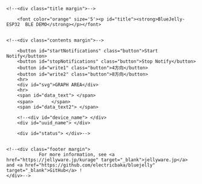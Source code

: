<!doctype html>
<!--
Copyright 2017-2020 JellyWare Inc. All Rights Reserved.
-->
<html>
  <head>
    <meta charset="utf-8">
    <meta http-equiv="X-UA-Compatible" content="IE=edge">
    <meta name="description" content="BlueJelly">
    <meta name="viewport" content="width=640, maximum-scale=1.0, user-scalable=yes">
    <title>BlueJelly-ESP32  BLE DEMO</title>
    <link href="https://fonts.googleapis.com/css?family=Lato:100,300,400,700,900" rel="stylesheet" type="text/css">
    <link rel="stylesheet" href="style.css">
    <script type="text/javascript" src="bluejelly.js"></script>
    <script type="text/javascript" src="./smoothie.js"></script>
  </head>

<body>
<!--<div class="container">-->

    <!--<div class="title margin">-->
    
        <font color="orange" size='5'><p id="title"><strong>BlueJelly-ESP32  BLE DEMO</strong></p></font>
   

    <!--<div class="contents margin">-->
    
        <button id="startNotifications" class="button">Start Notify</button>
        <button id="stopNotifications" class="button">Stop Notify</button>
        <button id="write1" class="button">4方向</button>
        <button id="write2" class="button">8方向</button>
        <hr>
        <div id="svg">GRAPH AREA</div>
        <hr>
        <span id="data_text"> </span>
        <span>　　　　</span>
        <span id="data_text2"> </span>
        
        <!--<div id="device_name"> </div>
        <div id="uuid_name"> </div>
        
        <div id="status"> </div>-->

    
    <!--<div class="footer margin">
                For more information, see <a href="https://jellyware.jp/kurage" target="_blank">jellyware.jp</a> and <a href="https://github.com/electricbaka/bluejelly" target="_blank">GitHub</a> !
    </div>-->



<script>



let startflag=0;


//--------------------------------------------------
//Global変数
//--------------------------------------------------
//BlueJellyのインスタンス生成
const ble = new BlueJelly();
const ble2 = new BlueJelly();



//TimeSeriesのインスタンス生成
const ble_data = new TimeSeries();



//-------------------------------------------------
//smoothie.js
//-------------------------------------------------
function createTimeline() {
    const chart = new SmoothieChart({
        millisPerPixel: 20,
        grid: {
            fillStyle: '#ff8319',
            strokeStyle: '#ffffff',
            millisPerLine: 800
        },
        maxValue: 5000,
        minValue: 0
    });
    chart.addTimeSeries(ble_data, {
        strokeStyle: 'rgba(255, 255, 255, 1)',
        fillStyle: 'rgba(255, 255, 255, 0.2)',
        lineWidth: 4
    });
    chart.streamTo(document.getElementById("chart"), 500);
}


//--------------------------------------------------
//ロード時の処理
//--------------------------------------------------
window.onload = function () {
  //UUIDの設定
  ble.setUUID("UUID1","dd5f7232-1560-4792-953d-0b2015f15340","8796fa1b-986d-419a-8f84-137710a2354f");//TX　　Service UUID,Characteristic UUID
  ble2.setUUID("UUID1","dd5f7232-1560-4792-953d-0b2015f15340","1e630bfc-08ca-44c0-a7c5-58dae380884d");//RX　　Service UUID,Characteristic UUID
  
  
  //UUIDの取得方法→Powershellで　[Guid]::NewGuid()　と打つとUUIDが発行される。3回やって、1個目をService UUIDにして2個目と3個目をCharacteristic UUIDにする。
  //smoothie.js
  //createTimeline();
  
  
  main();

}


//--------------------------------------------------
//Scan後の処理
//--------------------------------------------------
ble.onScan = function (deviceName) {
  //document.getElementById('device_name').innerHTML = deviceName;
  document.getElementById('status').innerHTML = "found device!";
}


//--------------------------------------------------
//ConnectGATT後の処理
//--------------------------------------------------
ble.onConnectGATT = function (uuid) {
  console.log('> connected GATT!');

  //document.getElementById('uuid_name').innerHTML = uuid;
  //document.getElementById('status').innerHTML = "connected GATT!";
}


//--------------------------------------------------
//Sensor1 Read後の処理：得られたデータの表示など行う
//--------------------------------------------------
ble.onRead = function (data, uuid){
  //フォーマットに従って値を取得
  let value = "";
  for(let i = 0; i < data.byteLength; i++){
    value = value + String.fromCharCode(data.getInt8(i));
  }
  
  var array_value =value.split(",");

  //コンソールに値を表示
  //console.log(array_value);
  

  //HTMLにデータを表示
  document.getElementById('data_text').innerHTML = Number(array_value[0]);
  document.getElementById('data_text2').innerHTML = Number(array_value[1]);
  sosimode=Number(array_value[1]);
  startflag = 1;
  if(pre_sosimode != sosimode) gesflag=1;
  //console.log(startflag);

}


//--------------------------------------------------
//Sensot1 Write後の処理
//--------------------------------------------------
ble2.onWrite = function(uuid){
  //document.getElementById('uuid_name').innerHTML = uuid;
  //document.getElementById('status').innerHTML = "written data"
}


//--------------------------------------------------
//Start Notify後の処理
//--------------------------------------------------
ble.onStartNotify = function(uuid){
  console.log('> Start Notify!');

  //document.getElementById('uuid_name').innerHTML = uuid;
  //document.getElementById('status').innerHTML = "started Notify";
}


//--------------------------------------------------
//Stop Notify後の処理
//--------------------------------------------------
ble.onStopNotify = function(uuid){
  console.log('> Stop Notify!');

  //document.getElementById('uuid_name').innerHTML = uuid;
  //document.getElementById('status').innerHTML = "stopped Notify";
}


//-------------------------------------------------
//ボタンが押された時のイベント登録
//--------------------------------------------------
document.getElementById('startNotifications').addEventListener('click', function() {
      ble.startNotify('UUID1');
});

document.getElementById('stopNotifications').addEventListener('click', function() {
      ble.stopNotify('UUID1');
});


document.getElementById('write1').addEventListener('click', function() {
  //フォーマットに従って値を変換
  const textEncoder = new TextEncoder();
  const text_data ="mode0";
  const text_data_encoded = textEncoder.encode(text_data + '\n');
  ble2.write('UUID1', text_data_encoded);
  gesflag=1;
  sosimode=0;
});

document.getElementById('write2').addEventListener('click', function() {
  //フォーマットに従って値を変換
  const textEncoder = new TextEncoder();
  const text_data = "mode1";
  const text_data_encoded = textEncoder.encode(text_data + '\n');
  ble2.write('UUID1', text_data_encoded);
  gesflag=1;
  sosimode=1;
});







async function main() {
	while(true){
	    await wait(10); //
	    Create_grapf();
    }
}



const wait = (ms) => {
  return new Promise((resolve, reject) => {
    setTimeout(resolve, ms);
  });
};



let p_pos=0;
let sosimode=0;
let screen_w = 900;
let screen_h = 700;
let lineX=screen_w/2;
let lineY=screen_h/2;
let gesflag=0;
let gescyc=0;
let get_uart=0;
let display_text=""
let baisu=2;
let pre_sosimode=0;




function Create_grapf() {

	let i=0;
	let ii=0;
	var plot_color = new Array('red', 'blue', 'yellow' ,'green');
	
	
	if(startflag==1){
		get_uart= Number(document.getElementById('data_text').innerText);
		
		display_text="<svg xmlns='http://www.w3.org/2000/svg' version='1.1' height='" + screen_h + "' width='" + screen_w + "' viewBox='-80 -10 1000 750' class='SvgFrame'>"
		display_text = display_text + "<rect x='-80' y='-10' width='1000' height='50' rx='10' ry='10' fill='blue' />"
		display_text = display_text + "<text x='0' y='30' font-size='40' stroke='cyan'  fill='cyan' text-anchor='start' stroke-width='1'>なぞりセンサ　DEMO</text>"
		display_text = display_text + "<text x='0' y='100' font-size='20' stroke='red'  fill='red' text-anchor='start' stroke-width='1'>ゆっくりなぞってください</text>"
		
		
		if(gesflag==1){
    		gescyc=0;
    		console.log("gesflag==1");
    		
		    if(sosimode==0){	
		      display_text = display_text + pos0_line();
		      display_text = display_text + pos2_line();
		      display_text = display_text + pos4_line();
		      display_text = display_text + pos6_line();
		      display_text = display_text + pos8_line();
		    }else if(sosimode==1){
		      display_text = display_text + pos0_line();
		      display_text = display_text + pos1_line();
		      display_text = display_text + pos2_line();
		      display_text = display_text + pos3_line();
		      display_text = display_text + pos4_line();
		      display_text = display_text + pos5_line();
		      display_text = display_text + pos6_line();
		      display_text = display_text + pos7_line();
		      display_text = display_text + pos8_line();
		    }
		    
		    gesflag=2;
		    display_text += "</svg>"
		    document.getElementById("svg").innerHTML =  display_text;
    	}
    	
    	
    	
		if(p_pos != get_uart){
			gesflag=0;
			gescyc=0;
			
			
		    if(sosimode==0){
		      if(get_uart==0){
		        display_text = display_text + pos0_line();
		        display_text = display_text + pos2_line();
		        display_text = display_text + pos4_line();
		        display_text = display_text + pos6_line();
		        display_text = display_text + pos8_line();  
		      }else if(get_uart==1){
		        display_text = display_text + pos2_line();
		        display_text = display_text + pos4_line();
		        display_text = display_text + pos6_line();
				display_text = display_text +  pos8_line();
		        display_text = display_text + "<polygon points='"+(lineX-17*baisu)+","+(lineY-50*baisu)+" "+(lineX+17*baisu)+","+(lineY-50*baisu)+" "+(lineX+17*baisu)+","+(lineY-85*baisu)+"' stroke='orange' fill='orange' />"
		        display_text = display_text + "<polygon points='"+(lineX-17*baisu)+","+(lineY-50*baisu)+" "+(lineX-17*baisu)+","+(lineY-85*baisu)+" "+(lineX+17*baisu)+","+(lineY-85*baisu)+"' stroke='orange' fill='orange' />"
		        display_text = display_text + "<polygon points='"+(lineX-32*baisu)+","+(lineY-85*baisu)+" "+(lineX+0*baisu)+","+(lineY-130*baisu)+" "+(lineX+32*baisu)+","+(lineY-85*baisu)+"' stroke='orange' fill='orange' />"
		      }else if(get_uart==2){
		        display_text = display_text + pos0_line();
		        display_text = display_text + pos4_line();
		        display_text = display_text + pos6_line();
		        display_text = display_text + pos8_line();
		        display_text = display_text + "<polygon points='"+(lineX+50*baisu)+","+(lineY-17*baisu)+" "+(lineX+50*baisu)+","+(lineY+17*baisu)+" "+(lineX+85*baisu)+","+(lineY+17*baisu)+"' stroke='orange' fill='orange' />"
		        display_text = display_text + "<polygon points='"+(lineX+50*baisu)+","+(lineY-17*baisu)+" "+(lineX+85*baisu)+","+(lineY-17*baisu)+" "+(lineX+85*baisu)+","+(lineY+17*baisu)+"' stroke='orange' fill='orange' />"
		        display_text = display_text + "<polygon points='"+(lineX+85*baisu)+","+(lineY-32*baisu)+" "+(lineX+130*baisu)+","+(lineY-0*baisu)+" "+(lineX+85*baisu)+","+(lineY+32*baisu)+"' stroke='orange' fill='orange' />"
		      }else if(get_uart==3){
		        display_text = display_text + pos0_line();
		        display_text = display_text + pos2_line();
		        display_text = display_text + pos6_line();
		        display_text = display_text + pos8_line();
		        display_text = display_text + "<polygon points='"+(lineX-17*baisu)+","+(lineY+50*baisu)+" "+(lineX+17*baisu)+","+(lineY+50*baisu)+" "+(lineX+17*baisu)+","+(lineY+85*baisu)+"' stroke='orange' fill='orange' />"
		        display_text = display_text + "<polygon points='"+(lineX-17*baisu)+","+(lineY+50*baisu)+" "+(lineX-17*baisu)+","+(lineY+85*baisu)+" "+(lineX+17*baisu)+","+(lineY+85*baisu)+"' stroke='orange' fill='orange' />"
		        display_text = display_text + "<polygon points='"+(lineX-32*baisu)+","+(lineY+85*baisu)+" "+(lineX+0*baisu)+","+(lineY+130*baisu)+" "+(lineX+32*baisu)+","+(lineY+85*baisu)+"' stroke='orange' fill='orange' />"  
		      }else if(get_uart==4){
		        display_text = display_text + pos0_line();
		        display_text = display_text + pos2_line();
		        display_text = display_text + pos4_line();
		        display_text = display_text + pos8_line();
		        display_text = display_text + "<polygon points='"+(lineX-50*baisu)+","+(lineY-17*baisu)+" "+(lineX-50*baisu)+","+(lineY+17*baisu)+" "+(lineX-85*baisu)+","+(lineY+17*baisu)+"' stroke='orange' fill='orange' />"
		        display_text = display_text + "<polygon points='"+(lineX-50*baisu)+","+(lineY-17*baisu)+" "+(lineX-85*baisu)+","+(lineY-17*baisu)+" "+(lineX-85*baisu)+","+(lineY+17*baisu)+"' stroke='orange' fill='orange' />"
		        display_text = display_text + "<polygon points='"+(lineX-85*baisu)+","+(lineY-32*baisu)+" "+(lineX-130*baisu)+","+(lineY+0*baisu)+" "+(lineX-85*baisu)+","+(lineY+32*baisu)+"' stroke='orange' fill='orange' />"     
		      }else if(get_uart==5){
		        display_text = display_text + pos0_line();
		        display_text = display_text + pos2_line();
		        display_text = display_text + pos4_line();
		        display_text = display_text + pos6_line();
				display_text = display_text + "<circle cx='"+lineX+"' cy='"+lineY+"' r='" +30*baisu+"' fill='orange' />"
		      }else if(get_uart==20){
		        display_text = display_text + pos8_line();
		        display_text = display_text + "<polygon points='"+(lineX-17*baisu)+","+(lineY-50*baisu)+" "+(lineX+17*baisu)+","+(lineY-50*baisu)+" "+(lineX+17*baisu)+","+(lineY-85*baisu)+"' stroke='orange' fill='orange' />"
		        display_text = display_text + "<polygon points='"+(lineX-17*baisu)+","+(lineY-50*baisu)+" "+(lineX-17*baisu)+","+(lineY-85*baisu)+" "+(lineX+17*baisu)+","+(lineY-85*baisu)+"' stroke='orange' fill='orange' />"
		        display_text = display_text + "<polygon points='"+(lineX-32*baisu)+","+(lineY-85*baisu)+" "+(lineX+0*baisu)+","+(lineY-130*baisu)+" "+(lineX+32*baisu)+","+(lineY-85*baisu)+"' stroke='orange' fill='orange' />"
		        
		        display_text = display_text + "<polygon points='"+(lineX+50*baisu)+","+(lineY-17*baisu)+" "+(lineX+50*baisu)+","+(lineY+17*baisu)+" "+(lineX+85*baisu)+","+(lineY+17*baisu)+"' stroke='orange' fill='orange' />"
		        display_text = display_text + "<polygon points='"+(lineX+50*baisu)+","+(lineY-17*baisu)+" "+(lineX+85*baisu)+","+(lineY-17*baisu)+" "+(lineX+85*baisu)+","+(lineY+17*baisu)+"' stroke='orange' fill='orange' />"
		        display_text = display_text + "<polygon points='"+(lineX+85*baisu)+","+(lineY-32*baisu)+" "+(lineX+130*baisu)+","+(lineY-0*baisu)+" "+(lineX+85*baisu)+","+(lineY+32*baisu)+"' stroke='orange' fill='orange' />"
		        
		        display_text = display_text + "<polygon points='"+(lineX-17*baisu)+","+(lineY+50*baisu)+" "+(lineX+17*baisu)+","+(lineY+50*baisu)+" "+(lineX+17*baisu)+","+(lineY+85*baisu)+"' stroke='orange' fill='orange' />"
		        display_text = display_text + "<polygon points='"+(lineX-17*baisu)+","+(lineY+50*baisu)+" "+(lineX-17*baisu)+","+(lineY+85*baisu)+" "+(lineX+17*baisu)+","+(lineY+85*baisu)+"' stroke='orange' fill='orange' />"
		        display_text = display_text + "<polygon points='"+(lineX-32*baisu)+","+(lineY+85*baisu)+" "+(lineX+0*baisu)+","+(lineY+130*baisu)+" "+(lineX+32*baisu)+","+(lineY+85*baisu)+"' stroke='orange' fill='orange' />"
		        
		        display_text = display_text + "<polygon points='"+(lineX-50*baisu)+","+(lineY-17*baisu)+" "+(lineX-50*baisu)+","+(lineY+17*baisu)+" "+(lineX-85*baisu)+","+(lineY+17*baisu)+"' stroke='orange' fill='orange' />";
		        display_text = display_text + "<polygon points='"+(lineX-50*baisu)+","+(lineY-17*baisu)+" "+(lineX-85*baisu)+","+(lineY-17*baisu)+" "+(lineX-85*baisu)+","+(lineY+17*baisu)+"' stroke='orange' fill='orange' />"
		        display_text = display_text + "<polygon points='"+(lineX-85*baisu)+","+(lineY-32*baisu)+" "+(lineX-130*baisu)+","+(lineY+0*baisu)+" "+(lineX-85*baisu)+","+(lineY+32*baisu)+"' stroke='orange' fill='orange' />"
		      
		      }else if(get_uart==21){
		     	display_text = display_text + "<circle cx='"+lineX+"' cy='"+lineY+"' r='" +29*baisu+"' fill='orangered' />"
		        display_text = display_text + pos0_line();
		        display_text = display_text + pos2_line();
		        display_text = display_text + pos4_line();
		        display_text = display_text + pos6_line();
		      }
		    }else if(sosimode==1){
				DisplayB();
		    }
		    
		    display_text += "</svg>"
	    	document.getElementById("svg").innerHTML =  display_text;
		}else{
			gescyc++;
		    if(gescyc>300) gescyc=400;
		    if(gescyc>300 && gesflag==0) gesflag=1;
		}
		
		p_pos=get_uart;
		pre_sosimode=sosimode;
		
	    
    }
}



function display0(){
	display_text = display_text + pos0_line();
	display_text = display_text + pos1_line();
	display_text = display_text + pos2_line();
	display_text = display_text + pos3_line();
	display_text = display_text + pos4_line();
	display_text = display_text + pos5_line();
	display_text = display_text + pos6_line();
	display_text = display_text + pos7_line();
	display_text = display_text + pos8_line();  
}

function display1(){
	display_text = display_text + pos1_line();
	display_text = display_text + pos2_line();
	display_text = display_text + pos3_line();
	display_text = display_text + pos4_line();
	display_text = display_text + pos5_line();
	display_text = display_text + pos6_line();
	display_text = display_text + pos7_line();
	display_text = display_text + pos8_line();
	display_text = display_text + "<polygon points='"+(lineX-17*baisu)+","+(lineY-50*baisu)+" "+(lineX+17*baisu)+","+(lineY-50*baisu)+" "+(lineX+17*baisu)+","+(lineY-85*baisu)+"' stroke='orange' fill='orange' />"
	display_text = display_text + "<polygon points='"+(lineX-17*baisu)+","+(lineY-50*baisu)+" "+(lineX-17*baisu)+","+(lineY-85*baisu)+" "+(lineX+17*baisu)+","+(lineY-85*baisu)+"' stroke='orange' fill='orange' />"
	display_text = display_text + "<polygon points='"+(lineX-32*baisu)+","+(lineY-85*baisu)+" "+(lineX+0*baisu)+","+(lineY-130*baisu)+" "+(lineX+32*baisu)+","+(lineY-85*baisu)+"' stroke='orange' fill='orange' />"
}

function display2(){
	display_text = display_text + pos0_line();
	display_text = display_text + pos1_line();
	display_text = display_text + pos3_line();
	display_text = display_text + pos4_line();
	display_text = display_text + pos5_line();
	display_text = display_text + pos6_line();
	display_text = display_text + pos7_line();
	display_text = display_text + pos8_line();
	display_text = display_text + "<polygon points='"+(lineX+50*baisu)+","+(lineY-17*baisu)+" "+(lineX+50*baisu)+","+(lineY+17*baisu)+" "+(lineX+85*baisu)+","+(lineY+17*baisu)+"' stroke='orange' fill='orange' />"
	display_text = display_text + "<polygon points='"+(lineX+50*baisu)+","+(lineY-17*baisu)+" "+(lineX+85*baisu)+","+(lineY-17*baisu)+" "+(lineX+85*baisu)+","+(lineY+17*baisu)+"' stroke='orange' fill='orange' />"
	display_text = display_text + "<polygon points='"+(lineX+85*baisu)+","+(lineY-32*baisu)+" "+(lineX+130*baisu)+","+(lineY-0*baisu)+" "+(lineX+85*baisu)+","+(lineY+32*baisu)+"' stroke='orange' fill='orange' />"
}

function display3(){
	display_text = display_text + pos0_line();
	display_text = display_text + pos1_line();
	display_text = display_text + pos2_line();
	display_text = display_text + pos3_line();
	display_text = display_text + pos5_line();
	display_text = display_text + pos6_line();
	display_text = display_text + pos7_line();
	display_text = display_text + pos8_line();
	display_text = display_text + "<polygon points='"+(lineX-17*baisu)+","+(lineY+50*baisu)+" "+(lineX+17*baisu)+","+(lineY+50*baisu)+" "+(lineX+17*baisu)+","+(lineY+85*baisu)+"' stroke='orange' fill='orange' />"
	display_text = display_text + "<polygon points='"+(lineX-17*baisu)+","+(lineY+50*baisu)+" "+(lineX-17*baisu)+","+(lineY+85*baisu)+" "+(lineX+17*baisu)+","+(lineY+85*baisu)+"' stroke='orange' fill='orange' />"
	display_text = display_text + "<polygon points='"+(lineX-32*baisu)+","+(lineY+85*baisu)+" "+(lineX+0*baisu)+","+(lineY+130*baisu)+" "+(lineX+32*baisu)+","+(lineY+85*baisu)+"' stroke='orange' fill='orange' />"   
}

function display4(){
	display_text = display_text + pos0_line();
	display_text = display_text + pos1_line();
	display_text = display_text + pos2_line();
	display_text = display_text + pos3_line();
	display_text = display_text + pos4_line();
	display_text = display_text + pos5_line();
	display_text = display_text + pos7_line();
	display_text = display_text + pos8_line();
	display_text = display_text + "<polygon points='"+(lineX-50*baisu)+","+(lineY-17*baisu)+" "+(lineX-50*baisu)+","+(lineY+17*baisu)+" "+(lineX-85*baisu)+","+(lineY+17*baisu)+"' stroke='orange' fill='orange' />"
	display_text = display_text + "<polygon points='"+(lineX-50*baisu)+","+(lineY-17*baisu)+" "+(lineX-85*baisu)+","+(lineY-17*baisu)+" "+(lineX-85*baisu)+","+(lineY+17*baisu)+"' stroke='orange' fill='orange' />"
	display_text = display_text + "<polygon points='"+(lineX-85*baisu)+","+(lineY-32*baisu)+" "+(lineX-130*baisu)+","+(lineY+0*baisu)+" "+(lineX-85*baisu)+","+(lineY+32*baisu)+"' stroke='orange' fill='orange' />"
}

function display5(){
	display_text = display_text + pos0_line();
	display_text = display_text + pos1_line();
	display_text = display_text + pos2_line();
	display_text = display_text + pos3_line();
	display_text = display_text + pos4_line();
	display_text = display_text + pos5_line();
	display_text = display_text + pos6_line();
	display_text = display_text + pos7_line();
	display_text = display_text + "<circle cx='"+lineX+"' cy='"+lineY+"' r='" +30*baisu+"' fill='orange' />";
}

function display6(){
	display_text = display_text + pos0_line();
	display_text = display_text + pos2_line();
	display_text = display_text + pos3_line();
	display_text = display_text + pos4_line();
	display_text = display_text + pos5_line();
	display_text = display_text + pos6_line();
	display_text = display_text + pos7_line();
	display_text = display_text + pos8_line();
	display_text = display_text + "<polygon points='"+(lineX+23*baisu)+","+(lineY-47*baisu)+" "+(lineX+47*baisu)+","+(lineY-23*baisu)+" "+(lineX+48*baisu)+","+(lineY-72*baisu)+"' stroke='orange' fill='orange' />"
	display_text = display_text + "<polygon points='"+(lineX+72*baisu)+","+(lineY-48*baisu)+" "+(lineX+47*baisu)+","+(lineY-23*baisu)+" "+(lineX+48*baisu)+","+(lineY-72*baisu)+"' stroke='orange' fill='orange' />"
	display_text = display_text + "<polygon points='"+(lineX+37*baisu)+","+(lineY-83*baisu)+" "+(lineX+82*baisu)+","+(lineY-37*baisu)+" "+(lineX+92*baisu)+","+(lineY-92*baisu)+"' stroke='orange' fill='orange' />"
}

function display7(){
	display_text = display_text + pos0_line();
	display_text = display_text + pos1_line();
	display_text = display_text + pos2_line();
	display_text = display_text + pos4_line();
	display_text = display_text + pos5_line();
	display_text = display_text + pos6_line();
	display_text = display_text + pos7_line();
	display_text = display_text + pos8_line();
	display_text = display_text + "<polygon points='"+(lineX+23*baisu)+","+(lineY+47*baisu)+" "+(lineX+47*baisu)+","+(lineY+23*baisu)+" "+(lineX+48*baisu)+","+(lineY+72*baisu)+"' stroke='orange' fill='orange' />"
	display_text = display_text + "<polygon points='"+(lineX+72*baisu)+","+(lineY+48*baisu)+" "+(lineX+47*baisu)+","+(lineY+23*baisu)+" "+(lineX+48*baisu)+","+(lineY+72*baisu)+"' stroke='orange' fill='orange' />"
	display_text = display_text + "<polygon points='"+(lineX+37*baisu)+","+(lineY+83*baisu)+" "+(lineX+82*baisu)+","+(lineY+37*baisu)+" "+(lineX+92*baisu)+","+(lineY+92*baisu)+"' stroke='orange' fill='orange' />"
}

function display8(){
	display_text = display_text + pos0_line();
	display_text = display_text + pos1_line();
	display_text = display_text + pos2_line();
	display_text = display_text + pos3_line();
	display_text = display_text + pos4_line();
	display_text = display_text + pos6_line();
	display_text = display_text + pos7_line();
	display_text = display_text + pos8_line();
	display_text = display_text + "<polygon points='"+(lineX-23*baisu)+","+(lineY+47*baisu)+" "+(lineX-47*baisu)+","+(lineY+23*baisu)+" "+(lineX-48*baisu)+","+(lineY+72*baisu)+"' stroke='orange' fill='orange' />"
	display_text = display_text + "<polygon points='"+(lineX-72*baisu)+","+(lineY+48*baisu)+" "+(lineX-47*baisu)+","+(lineY+23*baisu)+" "+(lineX-48*baisu)+","+(lineY+72*baisu)+"' stroke='orange' fill='orange' />"
	display_text = display_text + "<polygon points='"+(lineX-37*baisu)+","+(lineY+83*baisu)+" "+(lineX-82*baisu)+","+(lineY+37*baisu)+" "+(lineX-92*baisu)+","+(lineY+92*baisu)+"' stroke='orange' fill='orange' />"
}

function display9(){
	display_text = display_text + pos0_line();
	display_text = display_text + pos1_line();
	display_text = display_text + pos2_line();
	display_text = display_text + pos3_line();
	display_text = display_text + pos4_line();
	display_text = display_text + pos5_line();
	display_text = display_text + pos6_line();
	display_text = display_text + pos8_line();
	display_text = display_text + "<polygon points='"+(lineX-23*baisu)+","+(lineY-47*baisu)+" "+(lineX-47*baisu)+","+(lineY-23*baisu)+" "+(lineX-48*baisu)+","+(lineY-72*baisu)+"' stroke='orange' fill='orange' />"
	display_text = display_text + "<polygon points='"+(lineX-72*baisu)+","+(lineY-48*baisu)+" "+(lineX-47*baisu)+","+(lineY-23*baisu)+" "+(lineX-48*baisu)+","+(lineY-72*baisu)+"' stroke='orange' fill='orange' />"
	display_text = display_text + "<polygon points='"+(lineX-37*baisu)+","+(lineY-83*baisu)+" "+(lineX-82*baisu)+","+(lineY-37*baisu)+" "+(lineX-92*baisu)+","+(lineY-92*baisu)+"' stroke='orange' fill='orange' />"
}

function display20(){
	display_text = display_text + pos8_line();
	display_text = display_text + "<polygon points='"+(lineX-17*baisu)+","+(lineY-50*baisu)+" "+(lineX+17*baisu)+","+(lineY-50*baisu)+" "+(lineX+17*baisu)+","+(lineY-85*baisu)+"' stroke='orangered' fill='orangered' />"
	display_text = display_text + "<polygon points='"+(lineX-17*baisu)+","+(lineY-50*baisu)+" "+(lineX-17*baisu)+","+(lineY-85*baisu)+" "+(lineX+17*baisu)+","+(lineY-85*baisu)+"' stroke='orangered' fill='orangered' />"
	display_text = display_text + "<polygon points='"+(lineX-32*baisu)+","+(lineY-85*baisu)+" "+(lineX-0*baisu)+","+(lineY-130*baisu)+" "+(lineX+32*baisu)+","+(lineY-85*baisu)+"' stroke='orangered' fill='orangered' />"          

	display_text = display_text + "<polygon points='"+(lineX+50*baisu)+","+(lineY-17*baisu)+" "+(lineX+50*baisu)+","+(lineY+17*baisu)+" "+(lineX+85*baisu)+","+(lineY+17*baisu)+"' stroke='orangered' fill='orangered' />"
	display_text = display_text + "<polygon points='"+(lineX+50*baisu)+","+(lineY-17*baisu)+" "+(lineX+85*baisu)+","+(lineY-17*baisu)+" "+(lineX+85*baisu)+","+(lineY+17*baisu)+"' stroke='orangered' fill='orangered' />"
	display_text = display_text + "<polygon points='"+(lineX+85*baisu)+","+(lineY-32*baisu)+" "+(lineX+130*baisu)+","+(lineY-0*baisu)+" "+(lineX+85*baisu)+","+(lineY+32*baisu)+"' stroke='orangered' fill='orangered' />"         
	
	display_text = display_text + "<polygon points='"+(lineX-17*baisu)+","+(lineY+50*baisu)+" "+(lineX+17*baisu)+","+(lineY+50*baisu)+" "+(lineX+17*baisu)+","+(lineY+85*baisu)+"' stroke='orangered' fill='orangered' />"
	display_text = display_text + "<polygon points='"+(lineX-17*baisu)+","+(lineY+50*baisu)+" "+(lineX-17*baisu)+","+(lineY+85*baisu)+" "+(lineX+17*baisu)+","+(lineY+85*baisu)+"' stroke='orangered' fill='orangered' />"
	display_text = display_text + "<polygon points='"+(lineX-32*baisu)+","+(lineY+85*baisu)+" "+(lineX+0*baisu)+","+(lineY+130*baisu)+" "+(lineX+32*baisu)+","+(lineY+85*baisu)+"' stroke='orangered' fill='orangered' />"
	
	display_text = display_text + "<polygon points='"+(lineX-50*baisu)+","+(lineY-17*baisu)+" "+(lineX-50*baisu)+","+(lineY+17*baisu)+" "+(lineX-85*baisu)+","+(lineY+17*baisu)+"' stroke='orangered' fill='orangered' />"
	display_text = display_text + "<polygon points='"+(lineX-50*baisu)+","+(lineY-17*baisu)+" "+(lineX-85*baisu)+","+(lineY-17*baisu)+" "+(lineX-85*baisu)+","+(lineY+17*baisu)+"' stroke='orangered' fill='orangered' />"
	display_text = display_text + "<polygon points='"+(lineX-85*baisu)+","+(lineY-32*baisu)+" "+(lineX-130*baisu)+","+(lineY-0*baisu)+" "+(lineX-85*baisu)+","+(lineY+32*baisu)+"' stroke='orangered' fill='orangered' />"
	
	display_text = display_text + "<polygon points='"+(lineX+23*baisu)+","+(lineY-47*baisu)+" "+(lineX+47*baisu)+","+(lineY-23*baisu)+" "+(lineX+48*baisu)+","+(lineY-72*baisu)+"' stroke='orangered' fill='orangered' />"
	display_text = display_text + "<polygon points='"+(lineX+72*baisu)+","+(lineY-48*baisu)+" "+(lineX+47*baisu)+","+(lineY-23*baisu)+" "+(lineX+48*baisu)+","+(lineY-72*baisu)+"' stroke='orangered' fill='orangered' />"
	display_text = display_text + "<polygon points='"+(lineX+37*baisu)+","+(lineY-83*baisu)+" "+(lineX+82*baisu)+","+(lineY-37*baisu)+" "+(lineX+92*baisu)+","+(lineY-92*baisu)+"' stroke='orangered' fill='orangered' />"  
	
	display_text = display_text + "<polygon points='"+(lineX+23*baisu)+","+(lineY+47*baisu)+" "+(lineX+47*baisu)+","+(lineY+23*baisu)+" "+(lineX+48*baisu)+","+(lineY+72*baisu)+"' stroke='orangered' fill='orangered' />"
	display_text = display_text + "<polygon points='"+(lineX+72*baisu)+","+(lineY+48*baisu)+" "+(lineX+47*baisu)+","+(lineY+23*baisu)+" "+(lineX+48*baisu)+","+(lineY+72*baisu)+"' stroke='orangered' fill='orangered' />"
	display_text = display_text + "<polygon points='"+(lineX+37*baisu)+","+(lineY+83*baisu)+" "+(lineX+82*baisu)+","+(lineY+37*baisu)+" "+(lineX+92*baisu)+","+(lineY+92*baisu)+"' stroke='orangered' fill='orangered' />"

	display_text = display_text + "<polygon points='"+(lineX-23*baisu)+","+(lineY+47*baisu)+" "+(lineX-47*baisu)+","+(lineY+23*baisu)+" "+(lineX-48*baisu)+","+(lineY+72*baisu)+"' stroke='orangered' fill='orangered' />"
	display_text = display_text + "<polygon points='"+(lineX-72*baisu)+","+(lineY+48*baisu)+" "+(lineX-47*baisu)+","+(lineY+23*baisu)+" "+(lineX-48*baisu)+","+(lineY+72*baisu)+"' stroke='orangered' fill='orangered' />"
	display_text = display_text + "<polygon points='"+(lineX-37*baisu)+","+(lineY+83*baisu)+" "+(lineX-82*baisu)+","+(lineY+37*baisu)+" "+(lineX-92*baisu)+","+(lineY+92*baisu)+"' stroke='orangered' fill='orangered' />"
	
	display_text = display_text + "<polygon points='"+(lineX-23*baisu)+","+(lineY-47*baisu)+" "+(lineX-47*baisu)+","+(lineY-23*baisu)+" "+(lineX-48*baisu)+","+(lineY-72*baisu)+"' stroke='orangered' fill='orangered' />"
	display_text = display_text + "<polygon points='"+(lineX-72*baisu)+","+(lineY-48*baisu)+" "+(lineX-47*baisu)+","+(lineY-23*baisu)+" "+(lineX-48*baisu)+","+(lineY-72*baisu)+"' stroke='orangered' fill='orangered' />"
	display_text = display_text + "<polygon points='"+(lineX-37*baisu)+","+(lineY-83*baisu)+" "+(lineX-82*baisu)+","+(lineY-37*baisu)+" "+(lineX-92*baisu)+","+(lineY-92*baisu)+"' stroke='orangered' fill='orangered' />"
}

function display21(){
	display_text = display_text + "<circle cx='"+lineX+"' cy='"+lineY+"' r='" +29*baisu+"' fill='orangered' />";  
	display_text = display_text + pos0_line();
	display_text = display_text + pos1_line();
	display_text = display_text + pos2_line();
	display_text = display_text + pos3_line();
	display_text = display_text + pos4_line();
	display_text = display_text + pos5_line();
	display_text = display_text + pos6_line();
	display_text = display_text + pos7_line();
}








function DisplayB(){
	if(get_uart==0){
		display0();
	}else if(get_uart==1){
		display1();
	}else if(get_uart==2){
		display2();
	}else if(get_uart==3){
		display3();
	}else if(get_uart==4){
		display4();
	}else if(get_uart==6){
		display6();
	}else if(get_uart==7){
		display7();
	}else if(get_uart==8){
		display8();
	}else if(get_uart==9){
        display9();
	}else if(get_uart==5){
		display5();
	}else if(get_uart==20){
		display20();
	
	}else if(get_uart==21){
		display21()
	}
}




function pos0_line(){
	return	"<polyline points='"+
	(lineX-17*baisu)+","+(lineY-50*baisu)+" "+
	(lineX+17*baisu)+","+(lineY-50*baisu)+" "+
	(lineX+17*baisu)+","+(lineY-85*baisu)+" "+
	(lineX+32*baisu)+","+(lineY-85*baisu)+" "+
	(lineX+0*baisu)+","+(lineY-130*baisu)+" "+
	(lineX-32*baisu)+","+(lineY-85*baisu)+" "+
	(lineX-17*baisu)+","+(lineY-85*baisu)+" "+
	(lineX-17*baisu)+","+(lineY-50*baisu)+
	"' stroke='fuchsia' fill='none' />";
}

function pos1_line(){
	return	"<polyline points='"+
	(lineX+23*baisu)+","+(lineY-47*baisu)+" "+
	(lineX+47*baisu)+","+(lineY-23*baisu)+" "+
	(lineX+72*baisu)+","+(lineY-48*baisu)+" "+
	(lineX+82*baisu)+","+(lineY-37*baisu)+" "+
	(lineX+92*baisu)+","+(lineY-92*baisu)+" "+
	(lineX+37*baisu)+","+(lineY-83*baisu)+" "+
	(lineX+48*baisu)+","+(lineY-72*baisu)+" "+
	(lineX+23*baisu)+","+(lineY-47*baisu)+
	"' stroke='fuchsia' fill='none' />";
}

function pos2_line(){
	return	"<polyline points='"+
	(lineX+50*baisu)+","+(lineY-17*baisu)+" "+
	(lineX+50*baisu)+","+(lineY+17*baisu)+" "+
	(lineX+85*baisu)+","+(lineY+17*baisu)+" "+
	(lineX+85*baisu)+","+(lineY+32*baisu)+" "+
	(lineX+130*baisu)+","+(lineY+0*baisu)+" "+
	(lineX+85*baisu)+","+(lineY-32*baisu)+" "+
	(lineX+85*baisu)+","+(lineY-17*baisu)+" "+
	(lineX+50*baisu)+","+(lineY-17*baisu)+
	"' stroke='fuchsia' fill='none' />";
}

function pos3_line(){
	return	"<polyline points='"+
	(lineX+47*baisu)+","+(lineY+23*baisu)+" "+
	(lineX+23*baisu)+","+(lineY+47*baisu)+" "+
	(lineX+48*baisu)+","+(lineY+72*baisu)+" "+
	(lineX+34*baisu)+","+(lineY+83*baisu)+" "+
	(lineX+92*baisu)+","+(lineY+92*baisu)+" "+
	(lineX+83*baisu)+","+(lineY+37*baisu)+" "+
	(lineX+72*baisu)+","+(lineY+48*baisu)+" "+
	(lineX+47*baisu)+","+(lineY+23*baisu)+
	"' stroke='fuchsia' fill='none' />";
}

function pos4_line(){
	return	"<polyline points='"+
	(lineX-17*baisu)+","+(lineY+50*baisu)+" "+
	(lineX+17*baisu)+","+(lineY+50*baisu)+" "+
	(lineX+17*baisu)+","+(lineY+85*baisu)+" "+
	(lineX+32*baisu)+","+(lineY+85*baisu)+" "+
	(lineX+0*baisu)+","+(lineY+130*baisu)+" "+
	(lineX-32*baisu)+","+(lineY+85*baisu)+" "+
	(lineX-17*baisu)+","+(lineY+85*baisu)+" "+
	(lineX-17*baisu)+","+(lineY+50*baisu)+
	"' stroke='fuchsia' fill='none' />";
}

function pos5_line(){
	return	"<polyline points='"+
	(lineX-47*baisu)+","+(lineY+23*baisu)+" "+
	(lineX-23*baisu)+","+(lineY+47*baisu)+" "+
	(lineX-48*baisu)+","+(lineY+72*baisu)+" "+
	(lineX-34*baisu)+","+(lineY+83*baisu)+" "+
	(lineX-92*baisu)+","+(lineY+92*baisu)+" "+
	(lineX-83*baisu)+","+(lineY+37*baisu)+" "+
	(lineX-72*baisu)+","+(lineY+48*baisu)+" "+
	(lineX-47*baisu)+","+(lineY+23*baisu)+
	"' stroke='fuchsia' fill='none' />";
}

function pos6_line(){
	return	"<polyline points='"+
	(lineX-50*baisu)+","+(lineY-17*baisu)+" "+
	(lineX-50*baisu)+","+(lineY+17*baisu)+" "+
	(lineX-85*baisu)+","+(lineY+17*baisu)+" "+
	(lineX-85*baisu)+","+(lineY+32*baisu)+" "+
	(lineX-130*baisu)+","+(lineY+0*baisu)+" "+
	(lineX-85*baisu)+","+(lineY-32*baisu)+" "+
	(lineX-85*baisu)+","+(lineY-17*baisu)+" "+
	(lineX-50*baisu)+","+(lineY-17*baisu)+
	"' stroke='fuchsia' fill='none' />";
}

function pos7_line(){
	return	"<polyline points='"+
	(lineX-23*baisu)+","+(lineY-47*baisu)+" "+
	(lineX-47*baisu)+","+(lineY-23*baisu)+" "+
	(lineX-72*baisu)+","+(lineY-48*baisu)+" "+
	(lineX-82*baisu)+","+(lineY-37*baisu)+" "+
	(lineX-92*baisu)+","+(lineY-92*baisu)+" "+
	(lineX-37*baisu)+","+(lineY-83*baisu)+" "+
	(lineX-48*baisu)+","+(lineY-72*baisu)+" "+
	(lineX-23*baisu)+","+(lineY-47*baisu)+
	"' stroke='fuchsia' fill='none' />";
}

function pos8_line(){
	return "<circle cx='"+lineX+"' cy='"+lineY+"' r='" +30*baisu+"' stroke='fuchsia' fill='none' />";
}

</script>
</body>
</html>
